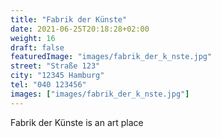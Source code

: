 ```yaml
---
title: "Fabrik der Künste"
date: 2021-06-25T20:18:28+02:00
weight: 16
draft: false
featuredImage: "images/fabrik_der_k_nste.jpg"
street: "Straße 123"
city: "12345 Hamburg"
tel: "040 123456"
images: ["images/fabrik_der_k_nste.jpg"]
---
```


Fabrik der Künste is an art place

